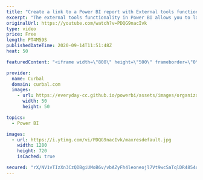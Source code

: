 ```yaml
---
title: "Create a link to a Power BI report with External tools functionality"
excerpt: "The external tools functionality in Power BI allows you to launch external applications from Power BI Desktop.  In today's video, I will show you how you can do to launch a Power BI report.  Link to the JSON and pbix file:  Community files - download 62: https://curbal.com/donwload-center\r \r SUBSCRIBE"
originalUrl: https://youtube.com/watch?v=PDQG9nacIvk
type: video
price: Free
length: PT4M59S
publishedDateTime: 2020-09-14T11:51:48Z
heat: 50

featuredContent: "<iframe width=\"800\" height=\"500\" frameborder=\"0\" src=\"https://www.youtube.com/embed/PDQG9nacIvk\" allow=\"accelerometer; autoplay; encrypted-media; gyroscope; picture-in-picture\" allowfullscreen></iframe>"

provider:
  name: Curbal
  domain: curbal.com
  images:
    - url: https://everyday-cc.github.io/powerbi/assets/images/organizations/curbal.com-50x50.jpg
      width: 50
      height: 50

topics:
  - Power BI

images:
  - url: https://i.ytimg.com/vi/PDQG9nacIvk/maxresdefault.jpg
    width: 1280
    height: 720
    isCached: true

secured: "rX/NV1vTIzXn3CzQDBgiUMoB6v/vbAZyFh4leoneojl7Vt9wcSaTqlDR4854uu3w+WT9bEQTR+2RP4HF0QfKXkVHjfOBSz5kVI3rPBio3snRMmwkgrQCcgAjeoS0RJD5JjlhRUQbEAztADlmuog6swIaHs8l9qWiS8pgQo2QkAhAMWBjg4RqE804nnffYYkd2PN9/nmWjeQ5VNgyLmnFBpG4NzNAxfRVDQCLwj3+C8+fTAudNcYBw6HtGHsa83M1BLovd0s5dHFV3QgDZ+B+oD7IKEGw1A9j+VPwxXaVYMqVLmEtuU/rPjEndJsUIakRZas5TeIlQt9Yw1Fxyi7/dBtv2E8ykOm5X/MPbAjgeDo6wVW2LNkJKVQygV9tEPOHf7s+rK0V0eE/3LP28K83PBoSfHgvj3jysbAazICU/cI=;oKbyThvjAUx07o50m5OK6Q=="
---
```


